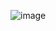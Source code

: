 ![image](https://github.com/REVOUTION1/dem-eksamen/assets/112682423/46dc3b03-fefe-42fc-8645-fffbd65d3fd1)

